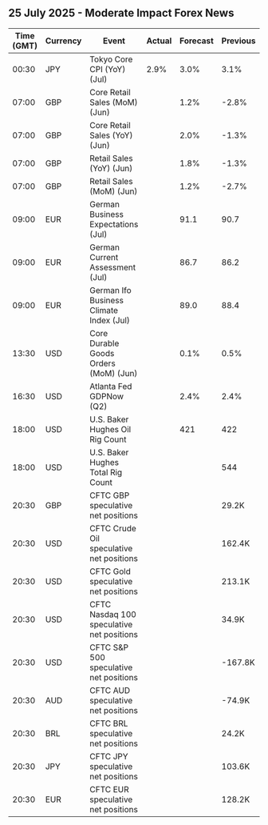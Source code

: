 ## 25 July 2025 - Moderate Impact Forex News

| Time (GMT) | Currency | Event | Actual | Forecast | Previous |
|------|----------|-------|--------|----------|----------|
| 00:30 | JPY | Tokyo Core CPI (YoY) (Jul) | 2.9% | 3.0% | 3.1% |
| 07:00 | GBP | Core Retail Sales (MoM) (Jun) |  | 1.2% | -2.8% |
| 07:00 | GBP | Core Retail Sales (YoY) (Jun) |  | 2.0% | -1.3% |
| 07:00 | GBP | Retail Sales (YoY) (Jun) |  | 1.8% | -1.3% |
| 07:00 | GBP | Retail Sales (MoM) (Jun) |  | 1.2% | -2.7% |
| 09:00 | EUR | German Business Expectations (Jul) |  | 91.1 | 90.7 |
| 09:00 | EUR | German Current Assessment (Jul) |  | 86.7 | 86.2 |
| 09:00 | EUR | German Ifo Business Climate Index (Jul) |  | 89.0 | 88.4 |
| 13:30 | USD | Core Durable Goods Orders (MoM) (Jun) |  | 0.1% | 0.5% |
| 16:30 | USD | Atlanta Fed GDPNow (Q2) |  | 2.4% | 2.4% |
| 18:00 | USD | U.S. Baker Hughes Oil Rig Count |  | 421 | 422 |
| 18:00 | USD | U.S. Baker Hughes Total Rig Count |  |  | 544 |
| 20:30 | GBP | CFTC GBP speculative net positions |  |  | 29.2K |
| 20:30 | USD | CFTC Crude Oil speculative net positions |  |  | 162.4K |
| 20:30 | USD | CFTC Gold speculative net positions |  |  | 213.1K |
| 20:30 | USD | CFTC Nasdaq 100 speculative net positions |  |  | 34.9K |
| 20:30 | USD | CFTC S&P 500 speculative net positions |  |  | -167.8K |
| 20:30 | AUD | CFTC AUD speculative net positions |  |  | -74.9K |
| 20:30 | BRL | CFTC BRL speculative net positions |  |  | 24.2K |
| 20:30 | JPY | CFTC JPY speculative net positions |  |  | 103.6K |
| 20:30 | EUR | CFTC EUR speculative net positions |  |  | 128.2K |
